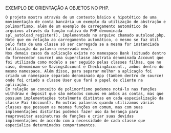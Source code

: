 EXEMPLO DE ORIENTAÇÃO A OBJETOS NO PHP.

	O projeto mostra através de um contexto básico e hipotético de uma movimentação de conta bancária um exemplo da utilização de abstração e polimorfismo, além de um exemplo de carregamento automático de arquivos através da função nativa do PHP denominada spl_autoload_register(), implementado no arquivo chamado autoload.php. Note que em relação ao carregamento automático, o mesmo se faz útil pelo fato de uma classe só ser carregada se a mesma for instanciada (utilização da palavra reservada new).
	Nos demais casos da aplicação existe no namespace Bank (situado dentro do fornecedor source) uma superclasse abstrata denominada Account que foi utilizada como modelo a ser seguido pelas classes filhas, que no caso, denominam-se SavingsAccount e CheckingAccount., ambos dentro do mesmo namespace. Além disso, para separar melhor a aplicação foi criado um namespace separado denominado App (também dentro de source) onde foi criado a classe User que fará o papel de cliente na aplicação.
	Em relação ao conceito de polimorfismo podemos notá-lo nas funções withdraw e deposit que são métodos comuns em ambos as contas, mas que possuem implementações totalmente distintas em cada especialização da classe Pai (Account). Em outras palavras quando utilizamos várias classes que possuem as mesmas funções em comum, mas com suas implementações distintas podemos fazer uso da herança para reaproveitar assinaturas de funções e criar suas devidas implementações de acordo com a necessidade de cada classe que especializa determinados comportamentos.
